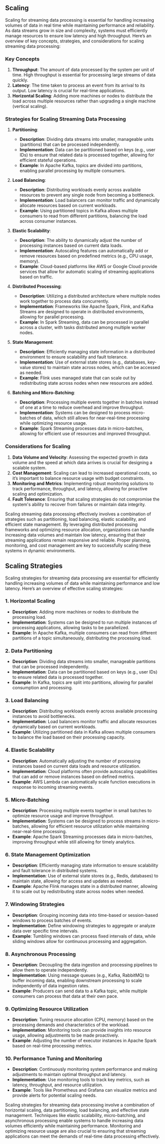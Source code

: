 ## Scaling

Scaling for streaming data processing is essential for handling increasing volumes of data in real time while maintaining performance and reliability. As data streams grow in size and complexity, systems must efficiently manage resources to ensure low latency and high throughput. Here’s an overview of key concepts, strategies, and considerations for scaling streaming data processing:

### Key Concepts

1. **Throughput**: The amount of data processed by the system per unit of time. High throughput is essential for processing large streams of data quickly.
2. **Latency**: The time taken to process an event from its arrival to its output. Low latency is crucial for real-time applications.
3. **Horizontal Scaling**: Adding more machines or nodes to distribute the load across multiple resources rather than upgrading a single machine (vertical scaling).

### Strategies for Scaling Streaming Data Processing

1. **Partitioning**:
   - **Description**: Dividing data streams into smaller, manageable units (partitions) that can be processed independently.
   - **Implementation**: Data can be partitioned based on keys (e.g., user IDs) to ensure that related data is processed together, allowing for efficient stateful operations.
   - **Example**: In Apache Kafka, topics are divided into partitions, enabling parallel processing by multiple consumers.

2. **Load Balancing**:
   - **Description**: Distributing workloads evenly across available resources to prevent any single node from becoming a bottleneck.
   - **Implementation**: Load balancers can monitor traffic and dynamically allocate resources based on current workloads.
   - **Example**: Using partitioned topics in Kafka allows multiple consumers to read from different partitions, balancing the load across consumer instances.

3. **Elastic Scalability**:
   - **Description**: The ability to dynamically adjust the number of processing instances based on current data loads.
   - **Implementation**: Autoscaling features can automatically add or remove resources based on predefined metrics (e.g., CPU usage, memory).
   - **Example**: Cloud-based platforms like AWS or Google Cloud provide services that allow for automatic scaling of streaming applications based on traffic.

4. **Distributed Processing**:
   - **Description**: Utilizing a distributed architecture where multiple nodes work together to process data concurrently.
   - **Implementation**: Frameworks like Apache Spark, Flink, and Kafka Streams are designed to operate in distributed environments, allowing for parallel processing.
   - **Example**: In Spark Streaming, data can be processed in parallel across a cluster, with tasks distributed among multiple worker nodes.

5. **State Management**:
   - **Description**: Efficiently managing state information in a distributed environment to ensure scalability and fault tolerance.
   - **Implementation**: Use of external state stores (e.g., databases, key-value stores) to maintain state across nodes, which can be accessed as needed.
   - **Example**: Flink uses managed state that can scale out by redistributing state across nodes when new resources are added.

6. **Batching and Micro-Batching**:
   - **Description**: Processing multiple events together in batches instead of one at a time to reduce overhead and improve throughput.
   - **Implementation**: Systems can be designed to process micro-batches of data, which still allows for near-real-time processing while optimizing resource usage.
   - **Example**: Spark Streaming processes data in micro-batches, allowing for efficient use of resources and improved throughput.

### Considerations for Scaling

1. **Data Volume and Velocity**: Assessing the expected growth in data volume and the speed at which data arrives is crucial for designing a scalable system.
2. **Cost Management**: Scaling can lead to increased operational costs, so it’s important to balance resource usage with budget constraints.
3. **Monitoring and Metrics**: Implementing robust monitoring solutions to track performance, throughput, and latency, allowing for proactive scaling and optimization.
4. **Fault Tolerance**: Ensuring that scaling strategies do not compromise the system's ability to recover from failures or maintain data integrity.

Scaling streaming data processing effectively involves a combination of strategies such as partitioning, load balancing, elastic scalability, and efficient state management. By leveraging distributed processing frameworks and optimizing resource allocation, organizations can handle increasing data volumes and maintain low latency, ensuring that their streaming applications remain responsive and reliable. Proper planning, monitoring, and cost management are key to successfully scaling these systems in dynamic environments.

## Scaling Strategies

Scaling strategies for streaming data processing are essential for efficiently handling increasing volumes of data while maintaining performance and low latency. Here’s an overview of effective scaling strategies:

### 1. **Horizontal Scaling**
- **Description**: Adding more machines or nodes to distribute the processing load.
- **Implementation**: Systems can be designed to run multiple instances of processing applications, allowing tasks to be parallelized.
- **Example**: In Apache Kafka, multiple consumers can read from different partitions of a topic simultaneously, distributing the processing load.

### 2. **Data Partitioning**
- **Description**: Dividing data streams into smaller, manageable partitions that can be processed independently.
- **Implementation**: Data can be partitioned based on keys (e.g., user IDs) to ensure related data is processed together.
- **Example**: In Kafka, topics are split into partitions, allowing for parallel consumption and processing.

### 3. **Load Balancing**
- **Description**: Distributing workloads evenly across available processing instances to avoid bottlenecks.
- **Implementation**: Load balancers monitor traffic and allocate resources dynamically based on current workloads.
- **Example**: Utilizing partitioned data in Kafka allows multiple consumers to balance the load based on their processing capacity.

### 4. **Elastic Scalability**
- **Description**: Automatically adjusting the number of processing instances based on current data loads and resource utilization.
- **Implementation**: Cloud platforms often provide autoscaling capabilities that can add or remove instances based on defined metrics.
- **Example**: AWS Lambda can automatically scale function executions in response to incoming streaming events.

### 5. **Micro-Batching**
- **Description**: Processing multiple events together in small batches to optimize resource usage and improve throughput.
- **Implementation**: Systems can be designed to process streams in micro-batches, allowing for efficient resource utilization while maintaining near-real-time processing.
- **Example**: Apache Spark Streaming processes data in micro-batches, improving throughput while still allowing for timely analytics.

### 6. **State Management Optimization**
- **Description**: Efficiently managing state information to ensure scalability and fault tolerance in distributed systems.
- **Implementation**: Use of external state stores (e.g., Redis, databases) to maintain state, allowing for access and updates as needed.
- **Example**: Apache Flink manages state in a distributed manner, allowing it to scale out by redistributing state across nodes when needed.

### 7. **Windowing Strategies**
- **Description**: Grouping incoming data into time-based or session-based windows to process batches of events.
- **Implementation**: Define windowing strategies to aggregate or analyze data over specific time intervals.
- **Example**: Tumbling windows can process fixed intervals of data, while sliding windows allow for continuous processing and aggregation.

### 8. **Asynchronous Processing**
- **Description**: Decoupling the data ingestion and processing pipelines to allow them to operate independently.
- **Implementation**: Using message queues (e.g., Kafka, RabbitMQ) to buffer incoming data, enabling downstream processing to scale independently of data ingestion rates.
- **Example**: Producers can send data to a Kafka topic, while multiple consumers can process that data at their own pace.

### 9. **Optimizing Resource Utilization**
- **Description**: Tuning resource allocation (CPU, memory) based on the processing demands and characteristics of the workload.
- **Implementation**: Monitoring tools can provide insights into resource usage, allowing adjustments to be made proactively.
- **Example**: Adjusting the number of executor instances in Apache Spark based on real-time processing metrics.

### 10. **Performance Tuning and Monitoring**
- **Description**: Continuously monitoring system performance and making adjustments to maintain optimal throughput and latency.
- **Implementation**: Use monitoring tools to track key metrics, such as latency, throughput, and resource utilization.
- **Example**: Tools like Prometheus and Grafana can visualize metrics and provide alerts for potential scaling needs.

Scaling strategies for streaming data processing involve a combination of horizontal scaling, data partitioning, load balancing, and effective state management. Techniques like elastic scalability, micro-batching, and asynchronous processing enable systems to handle increasing data volumes efficiently while maintaining performance. Monitoring and optimizing resource usage are also crucial to ensuring that streaming applications can meet the demands of real-time data processing effectively.
